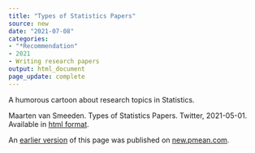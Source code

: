 ```yaml
---
title: "Types of Statistics Papers"
source: new
date: "2021-07-08"
categories:
- "*Recommendation"
- 2021
- Writing research papers
output: html_document
page_update: complete
---
```


A humorous cartoon about research topics in Statistics.

<!--more-->

Maarten van Smeeden. Types of Statistics Papers. Twitter, 2021-05-01. Available in [html format][sme1].

[sme1]: https://twitter.com/MaartenvSmeden/status/1388393683523969027

An [earlier version][sim2] of this page was published on [new.pmean.com][sim1].

[sim1]: http://new.pmean.com
[sim2]: http://new.pmean.com/statistics-papers/
